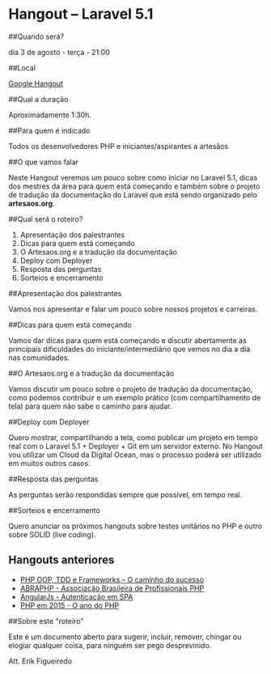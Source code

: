 # Hangout – Laravel 5.1

##Quando será?

dia 3 de agosto - terça - 21:00

##Local

[Google Hangout](https://plus.google.com/events/cu78vocqa914sp2qidil7cu3ijo)

##Qual a duração

Aproximadamente 1:30h.

##Para quem é indicado

Todos os desenvolvedores PHP e iniciantes/aspirantes a artesãos

##O que vamos falar

Neste Hangout veremos um pouco sobre como iniciar no Laravel 5.1, dicas dos mestres da área para quem está começando e também sobre o projeto de tradução da documentação do Laravel que está sendo organizado pelo **artesaos.org**.

##Qual será o roteiro?

1. Apresentação dos palestrantes
2. Dicas para quem está começando
3. O Artesaos.org e a tradução da documentação
4. Deploy com Deployer
7. Resposta das perguntas
6. Sorteios e encerramento

##Apresentação dos palestrantes

Vamos nos apresentar e falar um pouco sobre nossos projetos e carreiras.

##Dicas para quem está começando

Vamos dar dicas para quem está começando e discutir abertamente as principais dificuldades do iniciante/intermediário que vemos no dia a dia nas comunidades.

##O Artesaos.org e a tradução da documentação

Vamos discutir um pouco sobre o projeto de tradução da documentação, como podemos contribuir e um exemplo prático (com compartilhamento de tela) para quem não sabe o caminho para ajudar.

##Deploy com Deployer

Quero mostrar, compartilhando a tela, como publicar um projeto em tempo real com o Laravel 5.1 + Deployer + Git em um servidor externo. No Hangout vou utilizar um Cloud da Digital Ocean, mas o processo poderá ser utilizado em muitos outros casos.

##Resposta das perguntas

As perguntas serão respondidas sempre que possível, em tempo real.

##Sorteios e encerramento

Quero anunciar os próximos hangouts sobre testes unitários no PHP e outro sobre SOLID (live coding).

## Hangouts anteriores

 - [PHP OOP, TDD e Frameworks – O caminho do sucesso](https://github.com/WebDevBr/Hangouts/blob/master/anteriores/php-oop-tdd-e-frameworks-o-caminho-do-sucesso.md)
 - [ABRAPHP - Associação Brasileira de Profissionais PHP](https://github.com/WebDevBr/Hangouts/blob/master/anteriores/abraphp-associacao-brasileira-de-profissionais-php.md)
 - [AngularJs - Autenticação em SPA](https://github.com/WebDevBr/Hangouts/blob/master/anteriores/hangout%E2%80%93angularjs-autenticacao-em-spa.md)
 - [PHP em 2015 - O ano do PHP](https://github.com/WebDevBr/Hangouts/blob/master/anteriores/php-em-2015-o-ano-do-php.md)


##Sobre este "roteiro"

Este é um documento aberto para sugerir, incluir, remover, chingar ou elogiar qualquer coisa, para ninguém ser pego desprevinido.

Att. Erik Figueiredo
